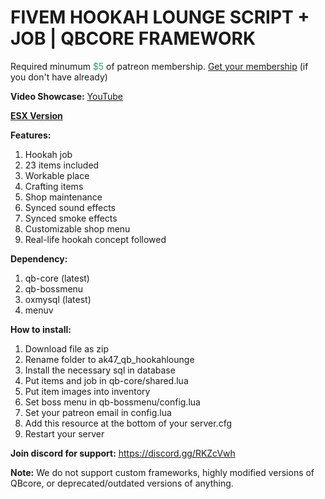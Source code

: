 <h1>FIVEM HOOKAH LOUNGE SCRIPT + JOB | QBCORE FRAMEWORK</h1>
<p>Required minumum <span style="color: #339966;">$5</span> of patreon membership. <a href="https://patreon.com/menanak47" target="_blank">Get your membership</a> (if you don't have already)</p>
<p><strong>Video Showcase:</strong> <a href="https://youtu.be/fxwSfBbmAjc">YouTube</a></p>
<p><a href="https://github.com/MenanAk47/ak47_hookahlounge" target="_blank"><strong>ESX Version</strong></a></p>
<p><strong>Features: </strong></p>
<ol>
<li>Hookah job</li>
<li>23 items included</li>
<li>Workable place</li>
<li>Crafting items</li>
<li>Shop maintenance</li>
<li>Synced sound effects</li>
<li>Synced smoke effects</li>
<li>Customizable shop menu</li>
<li>Real-life hookah concept followed</li>
</ol>
<p><strong>Dependency: </strong></p>
<ol>
<li>qb-core (latest)</li>
<li>qb-bossmenu</li>
<li>oxmysql (latest)</li>
<li>menuv</li>
</ol>
<p><strong>How to install:</strong></p>
<ol>
<li>Download file as zip</li>
<li>Rename folder to ak47_qb_hookahlounge</li>
<li>Install the necessary sql in database</li>
<li>Put items and job in qb-core/shared.lua</li>
<li>Put item images into inventory</li>
<li>Set boss menu in qb-bossmenu/config.lua</li>
<li>Set your patreon email in config.lua</li>
<li>Add this resource at the bottom of your server.cfg</li>
<li>Restart your server</li>
</ol>
<p><strong>Join discord for support:</strong> <a href="https://discord.gg/RKZcVwh">https://discord.gg/RKZcVwh</a></p>
<p><strong>Note:</strong> We do not support custom frameworks, highly modified versions of QBcore, or deprecated/outdated versions of anything.</p>
